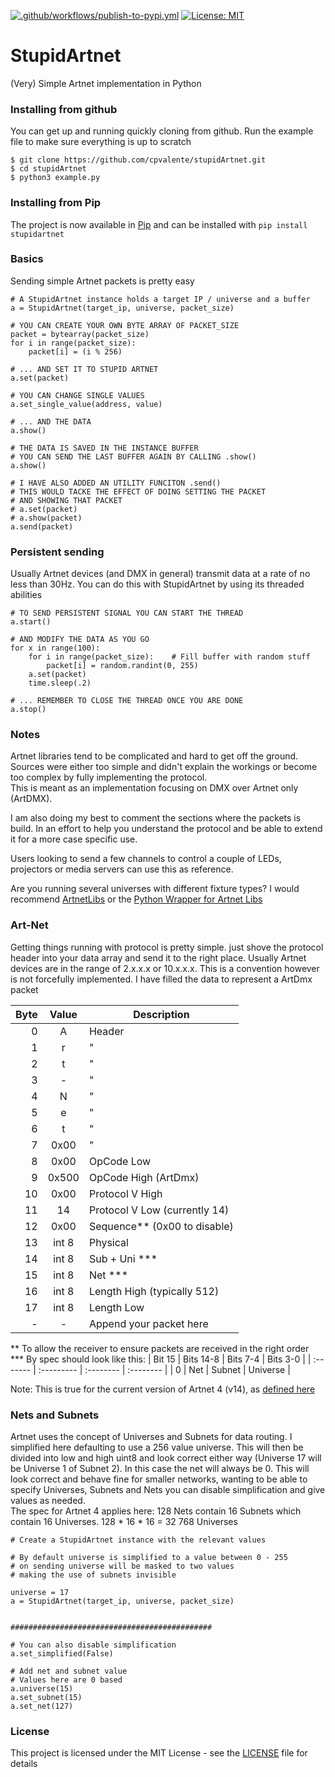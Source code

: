 [![.github/workflows/publish-to-pypi.yml](https://github.com/cpvalente/stupidArtnet/actions/workflows/publish-to-pypi.yml/badge.svg)](https://github.com/cpvalente/stupidArtnet/actions/workflows/publish-to-pypi.yml)
[![License: MIT](https://img.shields.io/badge/License-MIT-green.svg)](https://opensource.org/licenses/MIT)

# StupidArtnet

(Very) Simple Artnet implementation in Python


### Installing from github
You can get up and running quickly cloning from github.
Run the example file to make sure everything is up to scratch
```
$ git clone https://github.com/cpvalente/stupidArtnet.git
$ cd stupidArtnet
$ python3 example.py
```
### Installing from Pip
The project is now available in [Pip](https://pypi.org/project/stupidArtnet/1.0/) and can be installed with
```pip install stupidartnet```

### Basics
Sending simple Artnet packets is pretty easy
```
# A StupidArtnet instance holds a target IP / universe and a buffer
a = StupidArtnet(target_ip, universe, packet_size)

# YOU CAN CREATE YOUR OWN BYTE ARRAY OF PACKET_SIZE
packet = bytearray(packet_size)
for i in range(packet_size):
	packet[i] = (i % 256)

# ... AND SET IT TO STUPID ARTNET
a.set(packet)

# YOU CAN CHANGE SINGLE VALUES
a.set_single_value(address, value)

# ... AND THE DATA
a.show()

# THE DATA IS SAVED IN THE INSTANCE BUFFER
# YOU CAN SEND THE LAST BUFFER AGAIN BY CALLING .show()
a.show()

# I HAVE ALSO ADDED AN UTILITY FUNCITON .send()
# THIS WOULD TACKE THE EFFECT OF DOING SETTING THE PACKET
# AND SHOWING THAT PACKET
# a.set(packet)
# a.show(packet)
a.send(packet)

```
### Persistent sending
Usually Artnet devices (and DMX in general) transmit data at a rate of no less than 30Hz.
You can do this with StupidArtnet by using its threaded abilities

```
# TO SEND PERSISTENT SIGNAL YOU CAN START THE THREAD
a.start()

# AND MODIFY THE DATA AS YOU GO
for x in range(100):
	for i in range(packet_size):	# Fill buffer with random stuff
		packet[i] = random.randint(0, 255)
	a.set(packet)
	time.sleep(.2)

# ... REMEMBER TO CLOSE THE THREAD ONCE YOU ARE DONE
a.stop()

```


### Notes

Artnet libraries tend to be complicated and hard to get off the ground. Sources were either too simple and didn't explain the workings or become too complex by fully implementing the protocol. <br />
This is meant as an implementation focusing on DMX over Artnet only (ArtDMX).

I am also doing my best to comment the sections where the packets is build. In an effort to help you understand the protocol and be able to extend it for a more case specific use.

Users looking to send a few channels to control a couple of LEDs, projectors or media servers can use this as reference.

Are you running several universes with different fixture types? I would recommend [ArtnetLibs](https://github.com/OpenLightingProject/libartnet) or the [Python Wrapper for Artnet Libs](https://github.com/haum/libartnet)

### Art-Net

Getting things running with protocol is pretty simple. just shove the protocol header into your data array and send it to the right place.
Usually Artnet devices are in the range of 2.x.x.x or 10.x.x.x. This is a convention however is not forcefully implemented.
I have filled the data to represent a ArtDmx packet


| Byte   | Value  | Description  |
| -----: | :----: | ------------ |
| 0      | A      | Header       |
| 1      | r      | "            |
| 2      | t      | "            |
| 3      | -      | "            |
| 4      | N      | "            |
| 5      | e      | "            |
| 6      | t      | "            |
| 7      | 0x00   | "            |
| 8      | 0x00   | OpCode Low   |
| 9      | 0x500  | OpCode High  (ArtDmx)         |
| 10     | 0x00   | Protocol V High               |
| 11     | 14     | Protocol V Low (currently 14) |
| 12     | 0x00   | Sequence** (0x00 to disable)  |
| 13     | int 8  | Physical     |
| 14     | int 8  | Sub + Uni ***                 |
| 15     | int 8  | Net ***      |
| 16     | int 8  | Length High (typically 512)   |
| 17     | int 8  | Length Low   |
| -      | -      | Append your packet here       |

** To allow the receiver to ensure packets are received in the right order <br />
*** By spec should look like this:
| Bit 15   | Bits 14-8  | Bits 7-4  | Bits 3-0  |
| :------- | :--------- | :-------- | :-------- |
| 0        | Net        | Subnet    | Universe  |

Note: This is true for the current version of Artnet 4 (v14), as [defined here](https://artisticlicence.com/WebSiteMaster/User%20Guides/art-net.pdf)

### Nets and Subnets

Artnet uses the concept of Universes and Subnets for data routing. I simplified here defaulting to use a 256 value universe. This will then be divided into low and high uint8 and look correct either way (Universe 17 will be Universe 1 of Subnet 2). In this case the net will always be 0.
This will look correct and behave fine for smaller networks, wanting to be able to specify Universes, Subnets and Nets you can disable simplification and give values as needed. <br />
The spec for Artnet 4 applies here: 128 Nets contain 16 Subnets which contain 16 Universes. 128 * 16 * 16 = 32 768 Universes

```
# Create a StupidArtnet instance with the relevant values

# By default universe is simplified to a value between 0 - 255
# on sending universe will be masked to two values
# making the use of subnets invisible

universe = 17
a = StupidArtnet(target_ip, universe, packet_size)


#############################################

# You can also disable simplification
a.set_simplified(False)

# Add net and subnet value
# Values here are 0 based
a.universe(15)
a.set_subnet(15)
a.set_net(127)
```

### License

This project is licensed under the MIT License - see the [LICENSE](LICENSE) file for details

